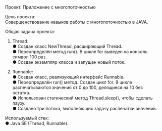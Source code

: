 Проект. Приложение с многопоточностью<br />

Цель проекта:<br />
Совершенствование навыков работы с многопоточностью в JAVA.<br />

Общая задача проекта:<br />
1. Thread:<br />
● Создан класс NewThread, расширяющий Thread.<br />
● Переопределён метод run(). В цикле for выведен на консоль символ 100 раз.<br />
● Создан экземпляр класса и запущен новый поток.<br />
   
2. Runnable:<br />
● Создан класс, реализующий интерфейс Runnable.<br />
● Переопределён run() метод. Создан цикл for. В цикле распечатываются значения от 0 до 100, делящиеся на 10 без остатка.<br />
● Использован статический метод Thread.sleep(), чтобы сделать паузу.<br />
● Создано три потока, выполняющих задачу распечатки значений.<br />

Используемый стек:<br />
● Java SE (Thread, Runnable).<br />
